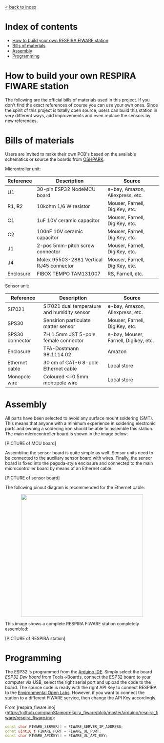 [< back to index](../README.md)

# Index of contents

- [How to build your own RESPIRA FIWARE station](#how-to-build-your-own-respira-fiware-station)
- [Bills of materials](#bills-of-materials)
- [Assembly](#assembly)
- [Programming](#programming)

# How to build your own RESPIRA FIWARE station

The following are the official bills of materials used in this project. If you don't find the exact references of course you can use your own ones. Since the spirit of this project is totally open source, users can build this station in very different ways, add improvements and even replace the sensors by new references.

# Bills of materials

Users are invited to make their own PCB's based on the available schematics or source the boards from [OSHPARK](https://oshpark.com/).

Microntroller unit:

| Reference | Description | Source |
|-----------|-------------|--------|
| U1 | 30-pin ESP32 NodeMCU board | e-bay, Amazon, Aliexpress, etc. |
| R1, R2 | 10kohm 1/6 W resistor | Mouser, Farnell, DigiKey, etc. |
| C1 | 1uF 10V ceramic capacitor | Mouser, Farnell, DigiKey, etc. |
| C2 | 100nF 10V ceramic capacitor | Mouser, Farnell, DigiKey, etc. |
| J1 | 2-pos 5mm-pitch screw connector | Mouser, Farnell, DigiKey, etc. |
| J4 | Molex 95503-2881 Vertical RJ45 connector | Mouser, Farnell, DigiKey, etc. |
| Enclosure | FIBOX TEMPO TAM131007 | RS, Farnell, etc. |

Sensor unit:

| Reference | Description | Source |
|-----------|-------------|--------|
| SI7021 | SI7021 dual temperature and humidity sensor | e-bay, Amazon, Aliexpress, etc. |
| SPS30 | Sensirion particulate matter sensor | Mouser, Farnell, DigiKey, etc. |
| SPS30 connector | ZH 1.5mm JST 5-pole female connector | e-bay, Mouser, Farnell, Digikey, etc. |
| Enclosure | TFA-Dostmann 98.1114.02 | Amazon |
| Ethernet cable | 30 cm of CAT-6 8-pole Ethernet cable | Local store |
| Monopole wire | Coloured <=0.5mm monopole wire | Local store |

# Assembly

All parts have been selected to avoid any surface mount soldering (SMT). This means that anyone with a minimum experience in soldering electronic parts and owning a soldering iron should be able to assemble this station. The main microcontroller board is shown in the image below:

[PICTURE of MCU board]

Assembling the sensor board is quite simple as well. Sensor units need to be connected to the auxiliary sensor board with wires. Finally, the sensor board is fixed into the pagoda-style enclosure and connected to the main microcontroller board by means of an Ethernet cable.

[PICTURE of sensor board]

The following pinout diagram is recommended for the Ethernet cable:

<p align="center">
<img width="400" src="http://www.panstamp.org/pictures/respira_ethernet_pinout.jpg">
</p>

This image shows a complete RESPIRA FIWARE station completely assembled:

[PICTURE of RESPIRA station]

# Programming

The ESP32 is programmed from the [Arduino IDE](https://www.arduino.cc/). Simply select the board _ESP32 Dev board_ from Tools->Boards, connect the ESP32 board to your computer via USB, select the right serial port and upload the code to the board. The source code is ready with the right API Key to connect RESPIRA to the [Environmental Open Labs](OPEN_LABS.md). However, if you want to connect the station to a different FIWARE service, then change the API Key accordingly.

From ]respira_fiware.ino](https://github.com/panStamp/respira_fiware/blob/master/arduino/respira_fiware/respira_fiware.ino):

```C++
const char FIWARE_SERVER[] = FIWARE_SERVER_IP_ADDRESS;
const uint16_t FIWARE_PORT = FIWARE_UL_PORT;
const char FIWARE_APIKEY[] = FIWARE_UL_API_KEY;
```

